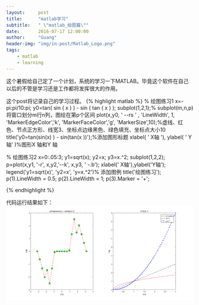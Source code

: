 ```yaml
---
layout:     post
title:      "matlab学习"
subtitle:   " \"matlab_绘图篇\""
date:       2016-07-17 12:00:00
author:     "Guang"
header-img: "img/in-post/Matlab_Logo.png"
tags:
    - matlab
    - learning
---
```

这个暑假给自己定了一个计划，系统的学习一下MATLAB。毕竟这个软件在自己以后的不管是学习还是工作都将发挥很大的作用。  

这个post将记录自己的学习过程。
{% highlight matlab %}
% 绘图练习1
x=-pi:pi/10:pi;
y0=tan( sin ( x ) ) - sin ( tan ( x ) );
subplot(1,2,1);% subplot(m,n,p)将窗口划分m行n列，图绘在第p个区间
plot(x,y0, ' --rs ' , 'LineWidth', 1, 'MarkerEdgeColor','k', 'MarkerFaceColor','g', 'MarkerSize',10);%虚线、红色、节点正方形、线宽3、坐标点边缘黑色、绿色填充、坐标点大小10
title('y0=tan(sin(x) ) - sin(tan(x ))');%添加图形标题
xlabel( ' X轴 '), ylabel( ' Y轴' )%图形X 轴和Y 轴

% 绘图练习2
x=0:.05:3;
y1=sqrt(x);
y2=x;
y3=x.^2;
subplot(1,2,2);
p=plot(x,y1, '-r', x,y2,'--k', x,y3, ' -.b');
xlabel(' X轴'),ylabel('Y轴');
legend('y1=sqrt(x)', 'y2=x', 'y=x.^2')% 添加图例
title('绘图练习');
p(1).LineWidth = 0.5;
p(2).LineWidth = 1;
p(3).Marker = '+';

{% endhighlight %}

代码运行结果如下：   
![绘图1_2.png](/img/in-post/绘图1_2.png "绘图")
